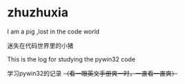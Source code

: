 # zhuzhuxia
I am a pig ,lost in the code world

迷失在代码世界里的小猪

This is the log for studying the pywin32 code

学习pywin32的记录
~~（看一眼英文手册爽一时，一直看一直爽）~~
